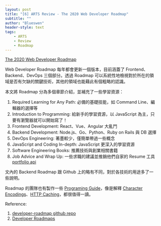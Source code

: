 ```yaml
---
layout: post
title: "[6] ARTS Review - The 2020 Web Developer Roadmap"
subtitle: ""
author: "Blueswen"
header-style: text
tags:
    - ARTS
    - Review
    - Roadmap
---
```


[The 2020 Web Developer Roadmap](https://levelup.gitconnected.com/the-2020-web-developer-roadmap-76503ddfb327)

Web Developer Roadmap 每年都會更新一個版本，目前涵蓋了 Frontend、Backend、DevOps 三個部分。透過 Roadmap 可以系統性地檢視對於所在的領域是否有欠缺的關鍵技術，其他的領域也能藉此有個粗略的認識。

本文將 Roadmap 分為多個章節介紹，並補充了一些學習資源：

1. Required Learning for Any Path: 必備的基礎技能，如 Command Line、編輯器的選擇等
2. Introduction to Programming: 給新手的學習資源，以 JavaScript 為主，只要有瀏覽器就可以開始寫了！
3. Frontend Development: React、Vue、Angular 大亂鬥
4. Backend Development: Node.js、Go、Python、Ruby on Rails 與 DB 選擇
5. DevOps Engineering: 著墨較少，僅簡單帶過一些概念
6. JavaScript and Coding In-depth: JavaScript 更深入的學習資源
7. Software Engineering Books: 推薦技術與創業相關書籍
8. Job Advice and Wrap Up: 一些求職的建議並推銷他們自家的 Resume 工具 [portfolio api](https://gitconnected.com/portfolio-api)

文內的 Backend Roadmap 跟 Github 上的略有不同，對於各技術的用途多了一些說明。

Roadmap 的團隊也有製作一些 [Programing Guide](https://roadmap.sh/guides)，像是解釋 [Character Encodings](https://roadmap.sh/guides/character-encodings)、[HTTP Caching](https://roadmap.sh/guides/http-caching)，都很值得一讀。

Reference:

1. [developer-roadmap github repo](https://github.com/kamranahmedse/developer-roadmap)
2. [Developer Roadmaps](https://roadmap.sh/)
